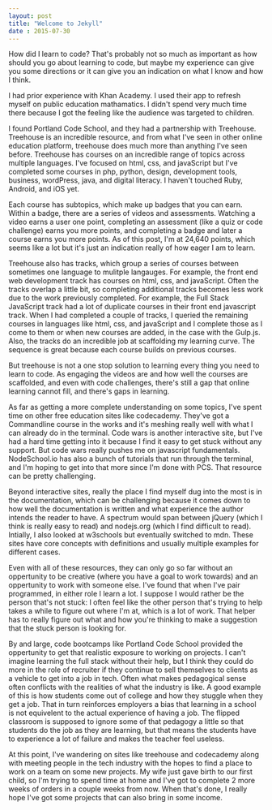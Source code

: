 ```yaml
---
layout: post
title: "Welcome to Jekyll"
date : 2015-07-30
---
```


How did I learn to code? That's probably not so much as important as how should you go about learning to code, but maybe my experience can give you some directions or it can give you an indication on what I know and how I think.

I had prior experience with Khan Academy.  I used their app to refresh myself on public education mathamatics.  I didn't spend very much time there because I got the feeling like the audience was targeted to children.

I found Portland Code School, and they had a partnership with Treehouse.  Treehouse is an incredible resource, and from what I've seen in other online education platform, treehouse does much more than anything I've seen before.  Treehouse has courses on an incredible range of topics across multiple languages.  I've focused on html, css, and javaScript but I've completed some courses in php, python, design, development tools, business, wordPress, java, and digital literacy.  I haven't touched Ruby, Android, and iOS yet.

Each course has subtopics, which make up badges that you can earn.  Within a badge, there are a series of videos and assessments.  Watching a video earns a user one point, completing an assessment (like a quiz or code challenge) earns you more points, and completing a badge and later a course earns you more points.  As of this post, I'm at 24,640 points, which seems like a lot but it's just an indication really of how eager I am to learn.

Treehouse also has tracks, which group a series of courses between sometimes one language to mulitple langauges.  For example, the front end web development track has courses on html, css, and javaScript.  Often the tracks overlap a little bit, so completing additional tracks becomes less work due to the work previously completed.  For example, the Full Stack JavaScript track had a lot of duplicate courses in their front end javascript track.  When I had completed a couple of tracks, I queried the remaining courses in languages like html, css, and javaScript and I complete those as I come to them or when new courses are added, in the case with the Gulp.js. Also, the tracks do an incredible job at scaffolding my learning curve.  The sequence is great because each course builds on previous courses.  

But treehouse is not a one stop solution to learning every thing you need to learn to code.  As engaging the videos are and how well the courses are scaffolded, and even with code challenges, there's still a gap that online learning cannot fill, and there's gaps in learning.

As far as getting a more complete understanding on some topics, I've spent time on other free education sites like codecademy.  They've got a Commandline course in the works and it's meshing really well with what I can already do in the terminal. Code wars is another interactive site, but I've had a hard time getting into it because I find it easy to get stuck without any support. But code wars really pushes me on javascript fundamentals.  NodeSchool.io has also a bunch of tutorials that run through the terminal, and I'm hoping to get into that more since I'm done with PCS.  That resource can be pretty challenging.  

Beyond interactive sites, really the place I find myself dug into the most is in the documentation, which can be challenging because it comes down to how well the documentation is written and what experience the author intends the reader to have. A spectrum would span between jQuery (which I think is really easy to read) and nodejs.org (which I find difficult to read).  Intially, I also looked at w3schools but eventually switched to mdn.  These sites have core concepts with definitions and usually multiple examples for different cases.

Even with all of these resources, they can only go so far without an oppertunity to be creative (where you have a goal to work towards) and an oppertunity to work with someone else. I've found that when I've pair programmed, in either role I learn a lot.  I suppose I would rather be the person that's not stuck: I often feel like the other person that's trying to help takes a while to figure out where I'm at, which is a lot of work.  That helper has to really figure out what and how you're thinking to make a suggestion that the stuck person is looking for.  

By and large, code bootcamps like Portland Code School provided the oppertunity to get that realistic exposure to working on projects.  I can't imagine learning the full stack without their help, but I think they could do more in the role of recruiter if they continue to sell themselves to clients as a vehicle to get into a job in tech.  Often what makes pedagogical sense often conflicts with the realities of what the industry is like.  A good example of this is how students come out of college and how they stuggle when they get a job.  That in turn reinforces employers a bias that learning in a school is not equivelent to the actual experience of having a job.  The flipped classroom is supposed to ignore some of that pedagogy a little so that students do the job as they are learning, but that means the students have to experience a lot of failure and makes the teacher feel useless.

At this point, I've wandering on sites like treehouse and codecademy along with meeting people in the tech industry with the hopes to find a place to work on a team on some new projects.  My wife just gave birth to our first child, so I'm trying to spend time at home and I've got to complete 2 more weeks of orders in a couple weeks from now.  When that's done, I really hope I've got some projects that can also bring in some income.